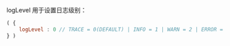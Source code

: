 logLevel 用于设置日志级别：

```js
( {
    logLevel : 0 // TRACE = 0(DEFAULT) | INFO = 1 | WARN = 2 | ERROR = 3 | SILENT = 4
} )
```
